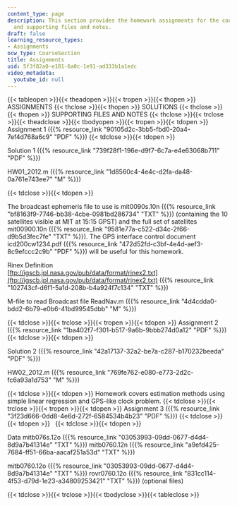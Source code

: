 ```yaml
---
content_type: page
description: This section provides the homework assignments for the course, solutions,
  and supporting files and notes.
draft: false
learning_resource_types:
- Assignments
ocw_type: CourseSection
title: Assignments
uid: 5f3f82a0-e181-6a0c-1e91-ad333b1a1edc
video_metadata:
  youtube_id: null
---
```

{{< tableopen >}}{{< theadopen >}}{{< tropen >}}{{< thopen >}}
ASSIGNMENTS
{{< thclose >}}{{< thopen >}}
SOLUTIONS
{{< thclose >}}{{< thopen >}}
SUPPORTING FILES AND NOTES
{{< thclose >}}{{< trclose >}}{{< theadclose >}}{{< tbodyopen >}}{{< tropen >}}{{< tdopen >}}
Assignment 1 ({{% resource_link "90105d2c-3bb5-fbd0-20a4-7ef4d768a6c9" "PDF" %}})
{{< tdclose >}}{{< tdopen >}}

Solution 1 ({{% resource_link "739f28f1-196e-d9f7-6c7a-e4e63068b711" "PDF" %}})

HW01\_2012.m ({{% resource_link "1d8560c4-4e4c-d2fa-da48-0a761e743ee7" "M" %}})

{{< tdclose >}}{{< tdopen >}}

The broadcast ephemeris file to use is mit0090s.10n ({{% resource_link "bf8163f9-7746-bb38-4cbe-0981bd286734" "TXT" %}}) (containing the 10 satellites visible at MIT at 15:15 GPST) and the full set of satellites mit00900.10n ({{% resource_link "9581e77a-c522-d34c-2f66-d9b5d3fec7fe" "TXT" %}}). The GPS interface control document icd200cw1234.pdf ({{% resource_link "472d52fd-c3bf-4e4d-aef3-8c9efccc2c9b" "PDF" %}}) will be useful for this homework. 

Rinex Definition   
[ftp://igscb.jpl.nasa.gov/pub/data/format/rinex2.txt](ftp://igscb.jpl.nasa.gov/pub/data/format/rinex2.txt) ({{% resource_link "102743cf-d6f1-5a1d-208b-b4a924f7c134" "TXT" %}})

M-file to read Broadcast file ReadNav.m ({{% resource_link "4d4cdda0-bdd2-6b79-e0b6-41bd99545dbb" "M" %}})

{{< tdclose >}}{{< trclose >}}{{< tropen >}}{{< tdopen >}}
Assignment 2 ({{% resource_link "1ba402f7-f301-b517-9a6b-9bbb274d0a12" "PDF" %}})
{{< tdclose >}}{{< tdopen >}}

Solution 2 ({{% resource_link "42a17137-32a2-be7a-c287-b170232beeda" "PDF" %}})

HW02\_2012.m ({{% resource_link "769fe762-e080-e773-2d2c-fc6a93a1d753" "M" %}})

{{< tdclose >}}{{< tdopen >}}
Homework covers estimation methods using simple linear regression and GPS-like clock problem.
{{< tdclose >}}{{< trclose >}}{{< tropen >}}{{< tdopen >}}
Assignment 3 ({{% resource_link "3f23d666-0dd8-4e6d-272f-6584534b4b23" "PDF" %}})
{{< tdclose >}}{{< tdopen >}}
 
{{< tdclose >}}{{< tdopen >}}

Data mitb076s.12o ({{% resource_link "03053993-09dd-0677-d4d4-8d9a7b41314e" "TXT" %}}) mitb0760.12n ({{% resource_link "a9efd425-7684-ff51-66ba-aacaf251a53d" "TXT" %}})

mitb0760.12o ({{% resource_link "03053993-09dd-0677-d4d4-8d9a7b41314e" "TXT" %}}) rovr0760.12o ({{% resource_link "831cc114-4f53-d79d-1e23-a34809253421" "TXT" %}}) (optional files)

{{< tdclose >}}{{< trclose >}}{{< tbodyclose >}}{{< tableclose >}}